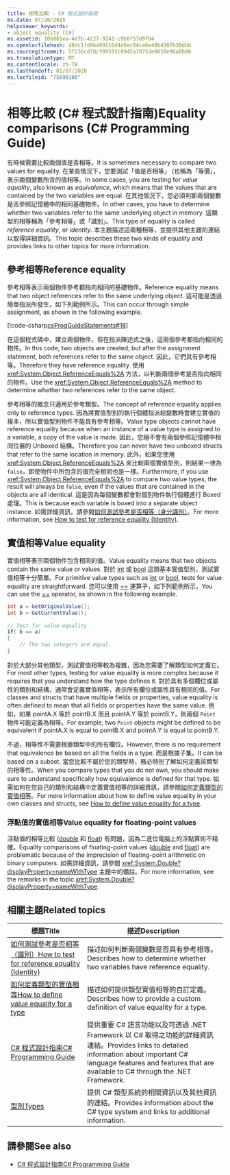 ```yaml
---
title: 相等比較 - C# 程式設計指南
ms.date: 07/20/2015
helpviewer_keywords:
- object equality [C#]
ms.assetid: 10b865ea-4e7b-4127-9242-c9b8f57d9f04
ms.openlocfilehash: d8dc1fd9ba99116d4d6ec84ca6e48b4307b30dbb
ms.sourcegitcommit: 5f236cd78cf09593c8945a7d753e0850e96a0b80
ms.translationtype: MT
ms.contentlocale: zh-TW
ms.lasthandoff: 01/07/2020
ms.locfileid: "75699180"
---
```

# <a name="equality-comparisons-c-programming-guide"></a><span data-ttu-id="690b2-102">相等比較 (C# 程式設計指南)</span><span class="sxs-lookup"><span data-stu-id="690b2-102">Equality comparisons (C# Programming Guide)</span></span>

<span data-ttu-id="690b2-103">有時候需要比較兩個值是否相等。</span><span class="sxs-lookup"><span data-stu-id="690b2-103">It is sometimes necessary to compare two values for equality.</span></span> <span data-ttu-id="690b2-104">在某些情況下，您要測試「值是否相等」 (也稱為「等價」，表示兩個變數所含的值相等。</span><span class="sxs-lookup"><span data-stu-id="690b2-104">In some cases, you are testing for *value equality*, also known as *equivalence*, which means that the values that are contained by the two variables are equal.</span></span> <span data-ttu-id="690b2-105">在其他情況下，您必須判斷兩個變數是否參照記憶體中的相同基礎物件。</span><span class="sxs-lookup"><span data-stu-id="690b2-105">In other cases, you have to determine whether two variables refer to the same underlying object in memory.</span></span> <span data-ttu-id="690b2-106">這類型的相等稱為「參考相等」或「識別」。</span><span class="sxs-lookup"><span data-stu-id="690b2-106">This type of equality is called *reference equality*, or *identity*.</span></span> <span data-ttu-id="690b2-107">本主題描述這兩種相等，並提供其他主題的連結以取得詳細資訊。</span><span class="sxs-lookup"><span data-stu-id="690b2-107">This topic describes these two kinds of equality and provides links to other topics for more information.</span></span>  
  
## <a name="reference-equality"></a><span data-ttu-id="690b2-108">參考相等</span><span class="sxs-lookup"><span data-stu-id="690b2-108">Reference equality</span></span>

 <span data-ttu-id="690b2-109">參考相等表示兩個物件參考都指向相同的基礎物件。</span><span class="sxs-lookup"><span data-stu-id="690b2-109">Reference equality means that two object references refer to the same underlying object.</span></span> <span data-ttu-id="690b2-110">這可能是透過簡單指派所發生，如下列範例所示。</span><span class="sxs-lookup"><span data-stu-id="690b2-110">This can occur through simple assignment, as shown in the following example.</span></span>  
  
 [!code-csharp[csProgGuideStatements#18](~/samples/snippets/csharp/VS_Snippets_VBCSharp/csProgGuideStatements/CS/Statements.cs#18)]  
  
 <span data-ttu-id="690b2-111">在這個程式碼中，建立兩個物件，但在指派陳述式之後，這兩個參考都指向相同的物件。</span><span class="sxs-lookup"><span data-stu-id="690b2-111">In this code, two objects are created, but after the assignment statement, both references refer to the same object.</span></span> <span data-ttu-id="690b2-112">因此，它們具有參考相等。</span><span class="sxs-lookup"><span data-stu-id="690b2-112">Therefore they have reference equality.</span></span> <span data-ttu-id="690b2-113">使用 <xref:System.Object.ReferenceEquals%2A> 方法，以判斷兩個參考是否指向相同的物件。</span><span class="sxs-lookup"><span data-stu-id="690b2-113">Use the <xref:System.Object.ReferenceEquals%2A> method to determine whether two references refer to the same object.</span></span>  
  
<span data-ttu-id="690b2-114">參考相等的概念只適用於參考類型。</span><span class="sxs-lookup"><span data-stu-id="690b2-114">The concept of reference equality applies only to reference types.</span></span> <span data-ttu-id="690b2-115">因為將實值型別的執行個體指派給變數時會建立實值的複本，所以實值型別物件不能具有參考相等。</span><span class="sxs-lookup"><span data-stu-id="690b2-115">Value type objects cannot have reference equality because when an instance of a value type is assigned to a variable, a copy of the value is made.</span></span> <span data-ttu-id="690b2-116">因此，您絕不會有兩個參照記憶體中相同位置的 Unboxed 結構。</span><span class="sxs-lookup"><span data-stu-id="690b2-116">Therefore you can never have two unboxed structs that refer to the same location in memory.</span></span> <span data-ttu-id="690b2-117">此外，如果您使用 <xref:System.Object.ReferenceEquals%2A> 來比較兩個實值型別，則結果一律為 `false`，即使物件中所包含的值完全相同也是一樣。</span><span class="sxs-lookup"><span data-stu-id="690b2-117">Furthermore, if you use <xref:System.Object.ReferenceEquals%2A> to compare two value types, the result will always be `false`, even if the values that are contained in the objects are all identical.</span></span> <span data-ttu-id="690b2-118">這是因為每個變數都會對個別物件執行個體進行 Boxed 處理。</span><span class="sxs-lookup"><span data-stu-id="690b2-118">This is because each variable is boxed into a separate object instance.</span></span> <span data-ttu-id="690b2-119">如需詳細資訊，請參閱[如何測試參考是否相等（身分識別）](./how-to-test-for-reference-equality-identity.md)。</span><span class="sxs-lookup"><span data-stu-id="690b2-119">For more information, see [How to test for reference equality (Identity)](./how-to-test-for-reference-equality-identity.md).</span></span>

## <a name="value-equality"></a><span data-ttu-id="690b2-120">實值相等</span><span class="sxs-lookup"><span data-stu-id="690b2-120">Value equality</span></span>

 <span data-ttu-id="690b2-121">實值相等表示兩個物件包含相同的值。</span><span class="sxs-lookup"><span data-stu-id="690b2-121">Value equality means that two objects contain the same value or values.</span></span> <span data-ttu-id="690b2-122">對於 [int](../../language-reference/builtin-types/integral-numeric-types.md) 或 [bool](../../language-reference/builtin-types/bool.md) 這類基本實值型別，測試實值相等十分簡單。</span><span class="sxs-lookup"><span data-stu-id="690b2-122">For primitive value types such as [int](../../language-reference/builtin-types/integral-numeric-types.md) or [bool](../../language-reference/builtin-types/bool.md), tests for value equality are straightforward.</span></span> <span data-ttu-id="690b2-123">您可以使用 [==](../../language-reference/operators/equality-operators.md#equality-operator-) 運算子，如下列範例所示。</span><span class="sxs-lookup"><span data-stu-id="690b2-123">You can use the [==](../../language-reference/operators/equality-operators.md#equality-operator-) operator, as shown in the following example.</span></span>  
  
```csharp  
int a = GetOriginalValue();  
int b = GetCurrentValue();  
  
// Test for value equality.   
if( b == a)   
{  
    // The two integers are equal.  
}  
```  
  
 <span data-ttu-id="690b2-124">對於大部分其他類型，測試實值相等較為複雜，因為您需要了解類型如何定義它。</span><span class="sxs-lookup"><span data-stu-id="690b2-124">For most other types, testing for value equality is more complex because it requires that you understand how the type defines it.</span></span> <span data-ttu-id="690b2-125">對於具有多個欄位或屬性的類別和結構，通常會定義實值相等，表示所有欄位或屬性具有相同的值。</span><span class="sxs-lookup"><span data-stu-id="690b2-125">For classes and structs that have multiple fields or properties, value equality is often defined to mean that all fields or properties have the same value.</span></span> <span data-ttu-id="690b2-126">例如，如果 pointA.X 等於 pointB.X 而且 pointA.Y 等於 pointB.Y，則兩個 `Point` 物件可能定義為相等。</span><span class="sxs-lookup"><span data-stu-id="690b2-126">For example, two `Point` objects might be defined to be equivalent if pointA.X is equal to pointB.X and pointA.Y is equal to pointB.Y.</span></span>  
  
<span data-ttu-id="690b2-127">不過，相等性不需要根據類型中的所有欄位。</span><span class="sxs-lookup"><span data-stu-id="690b2-127">However, there is no requirement that equivalence be based on all the fields in a type.</span></span> <span data-ttu-id="690b2-128">而是根據子集。</span><span class="sxs-lookup"><span data-stu-id="690b2-128">It can be based on a subset.</span></span> <span data-ttu-id="690b2-129">當您比較不屬於您的類型時，務必特別了解如何定義該類型的相等性。</span><span class="sxs-lookup"><span data-stu-id="690b2-129">When you compare types that you do not own, you should make sure to understand specifically how equivalence is defined for that type.</span></span> <span data-ttu-id="690b2-130">如需如何在您自己的類別和結構中定義實值相等的詳細資訊，請參閱[如何定義類型的實值相等](./how-to-define-value-equality-for-a-type.md)。</span><span class="sxs-lookup"><span data-stu-id="690b2-130">For more information about how to define value equality in your own classes and structs, see [How to define value equality for a type](./how-to-define-value-equality-for-a-type.md).</span></span>
  
### <a name="value-equality-for-floating-point-values"></a><span data-ttu-id="690b2-131">浮點值的實值相等</span><span class="sxs-lookup"><span data-stu-id="690b2-131">Value equality for floating-point values</span></span>

 <span data-ttu-id="690b2-132">浮點值的相等比較 ([double](../../language-reference/builtin-types/floating-point-numeric-types.md) 和 [float](../../language-reference/builtin-types/floating-point-numeric-types.md)) 有問題，因為二進位電腦上的浮點算術不精確。</span><span class="sxs-lookup"><span data-stu-id="690b2-132">Equality comparisons of floating-point values ([double](../../language-reference/builtin-types/floating-point-numeric-types.md) and [float](../../language-reference/builtin-types/floating-point-numeric-types.md)) are problematic because of the imprecision of floating-point arithmetic on binary computers.</span></span> <span data-ttu-id="690b2-133">如需詳細資訊，請參閱 <xref:System.Double?displayProperty=nameWithType> 主題中的備註。</span><span class="sxs-lookup"><span data-stu-id="690b2-133">For more information, see the remarks in the topic <xref:System.Double?displayProperty=nameWithType>.</span></span>  
  
## <a name="related-topics"></a><span data-ttu-id="690b2-134">相關主題</span><span class="sxs-lookup"><span data-stu-id="690b2-134">Related topics</span></span>  
  
|<span data-ttu-id="690b2-135">標題</span><span class="sxs-lookup"><span data-stu-id="690b2-135">Title</span></span>|<span data-ttu-id="690b2-136">描述</span><span class="sxs-lookup"><span data-stu-id="690b2-136">Description</span></span>|  
|-----------|-----------------|  
|[<span data-ttu-id="690b2-137">如何測試參考是否相等（識別）</span><span class="sxs-lookup"><span data-stu-id="690b2-137">How to test for reference equality (Identity)</span></span>](./how-to-test-for-reference-equality-identity.md)|<span data-ttu-id="690b2-138">描述如何判斷兩個變數是否具有參考相等。</span><span class="sxs-lookup"><span data-stu-id="690b2-138">Describes how to determine whether two variables have reference equality.</span></span>|  
|[<span data-ttu-id="690b2-139">如何定義類型的實值相等</span><span class="sxs-lookup"><span data-stu-id="690b2-139">How to define value equality for a type</span></span>](./how-to-define-value-equality-for-a-type.md)|<span data-ttu-id="690b2-140">描述如何提供類型實值相等的自訂定義。</span><span class="sxs-lookup"><span data-stu-id="690b2-140">Describes how to provide a custom definition of value equality for a type.</span></span>|  
|[<span data-ttu-id="690b2-141">C# 程式設計指南</span><span class="sxs-lookup"><span data-stu-id="690b2-141">C# Programming Guide</span></span>](../index.md)|<span data-ttu-id="690b2-142">提供重要 C# 語言功能以及可透過 .NET Framework 以 C# 取得之功能的詳細資訊連結。</span><span class="sxs-lookup"><span data-stu-id="690b2-142">Provides links to detailed information about important C# language features and features that are available to C# through the .NET Framework.</span></span>|  
|[<span data-ttu-id="690b2-143">型別</span><span class="sxs-lookup"><span data-stu-id="690b2-143">Types</span></span>](../types/index.md)|<span data-ttu-id="690b2-144">提供 C# 類型系統的相關資訊以及其他資訊的連結。</span><span class="sxs-lookup"><span data-stu-id="690b2-144">Provides information about the C# type system and links to additional information.</span></span>|  
  
## <a name="see-also"></a><span data-ttu-id="690b2-145">請參閱</span><span class="sxs-lookup"><span data-stu-id="690b2-145">See also</span></span>

- [<span data-ttu-id="690b2-146">C# 程式設計指南</span><span class="sxs-lookup"><span data-stu-id="690b2-146">C# Programming Guide</span></span>](../index.md)
